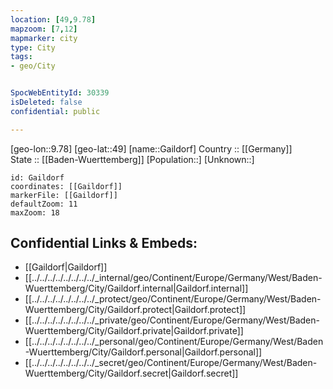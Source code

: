 ```yaml
---
location: [49,9.78] 
mapzoom: [7,12] 
mapmarker: city 
type: City
tags:
- geo/City


SpocWebEntityId: 30339
isDeleted: false
confidential: public

---
```

[geo-lon::9.78] 
[geo-lat::49] 
[name::Gaildorf] 
Country :: [[Germany]]  
State :: [[Baden-Wuerttemberg]] 
[Population::] 
[Unknown::] 


```leaflet
id: Gaildorf
coordinates: [[Gaildorf]] 
markerFile: [[Gaildorf]] 
defaultZoom: 11 
maxZoom: 18
```


## Confidential Links & Embeds: 
- [[Gaildorf|Gaildorf]]  
- [[../../../../../../../../_internal/geo/Continent/Europe/Germany/West/Baden-Wuerttemberg/City/Gaildorf.internal|Gaildorf.internal]] 
- [[../../../../../../../../_protect/geo/Continent/Europe/Germany/West/Baden-Wuerttemberg/City/Gaildorf.protect|Gaildorf.protect]] 
- [[../../../../../../../../_private/geo/Continent/Europe/Germany/West/Baden-Wuerttemberg/City/Gaildorf.private|Gaildorf.private]] 
- [[../../../../../../../../_personal/geo/Continent/Europe/Germany/West/Baden-Wuerttemberg/City/Gaildorf.personal|Gaildorf.personal]] 
- [[../../../../../../../../_secret/geo/Continent/Europe/Germany/West/Baden-Wuerttemberg/City/Gaildorf.secret|Gaildorf.secret]] 
